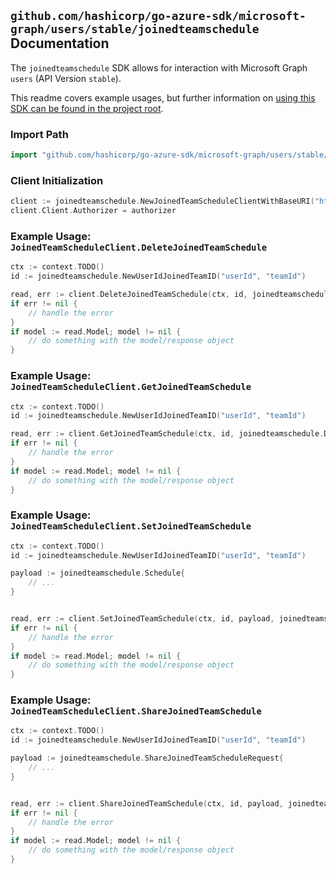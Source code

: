 
## `github.com/hashicorp/go-azure-sdk/microsoft-graph/users/stable/joinedteamschedule` Documentation

The `joinedteamschedule` SDK allows for interaction with Microsoft Graph `users` (API Version `stable`).

This readme covers example usages, but further information on [using this SDK can be found in the project root](https://github.com/hashicorp/go-azure-sdk/tree/main/docs).

### Import Path

```go
import "github.com/hashicorp/go-azure-sdk/microsoft-graph/users/stable/joinedteamschedule"
```


### Client Initialization

```go
client := joinedteamschedule.NewJoinedTeamScheduleClientWithBaseURI("https://graph.microsoft.com")
client.Client.Authorizer = authorizer
```


### Example Usage: `JoinedTeamScheduleClient.DeleteJoinedTeamSchedule`

```go
ctx := context.TODO()
id := joinedteamschedule.NewUserIdJoinedTeamID("userId", "teamId")

read, err := client.DeleteJoinedTeamSchedule(ctx, id, joinedteamschedule.DefaultDeleteJoinedTeamScheduleOperationOptions())
if err != nil {
	// handle the error
}
if model := read.Model; model != nil {
	// do something with the model/response object
}
```


### Example Usage: `JoinedTeamScheduleClient.GetJoinedTeamSchedule`

```go
ctx := context.TODO()
id := joinedteamschedule.NewUserIdJoinedTeamID("userId", "teamId")

read, err := client.GetJoinedTeamSchedule(ctx, id, joinedteamschedule.DefaultGetJoinedTeamScheduleOperationOptions())
if err != nil {
	// handle the error
}
if model := read.Model; model != nil {
	// do something with the model/response object
}
```


### Example Usage: `JoinedTeamScheduleClient.SetJoinedTeamSchedule`

```go
ctx := context.TODO()
id := joinedteamschedule.NewUserIdJoinedTeamID("userId", "teamId")

payload := joinedteamschedule.Schedule{
	// ...
}


read, err := client.SetJoinedTeamSchedule(ctx, id, payload, joinedteamschedule.DefaultSetJoinedTeamScheduleOperationOptions())
if err != nil {
	// handle the error
}
if model := read.Model; model != nil {
	// do something with the model/response object
}
```


### Example Usage: `JoinedTeamScheduleClient.ShareJoinedTeamSchedule`

```go
ctx := context.TODO()
id := joinedteamschedule.NewUserIdJoinedTeamID("userId", "teamId")

payload := joinedteamschedule.ShareJoinedTeamScheduleRequest{
	// ...
}


read, err := client.ShareJoinedTeamSchedule(ctx, id, payload, joinedteamschedule.DefaultShareJoinedTeamScheduleOperationOptions())
if err != nil {
	// handle the error
}
if model := read.Model; model != nil {
	// do something with the model/response object
}
```
